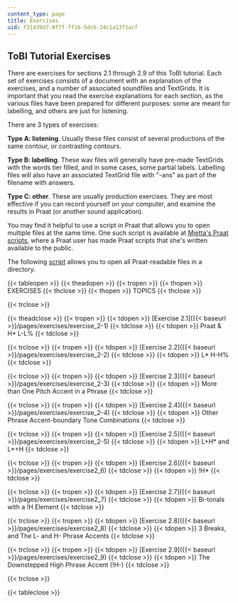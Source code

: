 ```yaml
---
content_type: page
title: Exercises
uid: f31439d7-0f7f-ff16-5dcb-24c1a13f1acf
---
```


ToBI Tutorial Exercises
-----------------------

There are exercises for sections 2.1 through 2.9 of this ToBI tutorial. Each set of exercises consists of a document with an explanation of the exercises, and a number of associated soundfiles and TextGrids. It is important that you read the exercise explanations for each section, as the various files have been prepared for different purposes: some are meant for labelling, and others are just for listening.

There are 3 types of exercises:

**Type A: listening**. Usually these files consist of several productions of the same contour, or contrasting contours.

**Type B: labelling**. These wav files will generally have pre-made TextGrids with the words tier filled, and in some cases, some partial labels. Labelling files will also have an associated TextGrid file with "-ans" as part of the filename with answers.

**Type C: other**. These are usually production exercises. They are most effective if you can record yourself on your computer, and examine the results in Praat (or another sound application).

You may find it helpful to use a script in Praat that allows you to open multiple files at the same time. One such script is available at [Mietta's Praat scripts](https://lennes.github.io/spect/), where a Praat user has made Praat scripts that she's written available to the public.

The following [script](https://lennes.github.io/spect/scripts/open_all_files_in_folder.praat) allows you to open all Praat-readable files in a directory.

{{< tableopen >}}
{{< theadopen >}}
{{< tropen >}}
{{< thopen >}}
EXERCISES
{{< thclose >}}
{{< thopen >}}
TOPICS
{{< thclose >}}

{{< trclose >}}

{{< theadclose >}}
{{< tropen >}}
{{< tdopen >}}
[Exercise 2.1]({{< baseurl >}}/pages/exercises/exercise_2-1)
{{< tdclose >}}
{{< tdopen >}}
Praat & H\* L-L%
{{< tdclose >}}

{{< trclose >}}
{{< tropen >}}
{{< tdopen >}}
[Exercise 2.2]({{< baseurl >}}/pages/exercises/exercise_2-2)
{{< tdclose >}}
{{< tdopen >}}
L\* H-H%
{{< tdclose >}}

{{< trclose >}}
{{< tropen >}}
{{< tdopen >}}
[Exercise 2.3]({{< baseurl >}}/pages/exercises/exercise_2-3)
{{< tdclose >}}
{{< tdopen >}}
More than One Pitch Accent in a Phrase
{{< tdclose >}}

{{< trclose >}}
{{< tropen >}}
{{< tdopen >}}
[Exercise 2.4]({{< baseurl >}}/pages/exercises/exercise_2-4)
{{< tdclose >}}
{{< tdopen >}}
Other Phrase Accent-boundary Tone Combinations
{{< tdclose >}}

{{< trclose >}}
{{< tropen >}}
{{< tdopen >}}
[Exercise 2.5]({{< baseurl >}}/pages/exercises/exercise_2-5)
{{< tdclose >}}
{{< tdopen >}}
L+H\* and L\*+H
{{< tdclose >}}

{{< trclose >}}
{{< tropen >}}
{{< tdopen >}}
[Exercise 2.6]({{< baseurl >}}/pages/exercises/exercise2_6)
{{< tdclose >}}
{{< tdopen >}}
!H\*
{{< tdclose >}}

{{< trclose >}}
{{< tropen >}}
{{< tdopen >}}
[Exercise 2.7]({{< baseurl >}}/pages/exercises/exercise2_7)
{{< tdclose >}}
{{< tdopen >}}
Bi-tonals with a !H Element
{{< tdclose >}}

{{< trclose >}}
{{< tropen >}}
{{< tdopen >}}
[Exercise 2.8]({{< baseurl >}}/pages/exercises/exercise2_8)
{{< tdclose >}}
{{< tdopen >}}
3 Breaks, and The L- and H- Phrase Accents
{{< tdclose >}}

{{< trclose >}}
{{< tropen >}}
{{< tdopen >}}
[Exercise 2.9]({{< baseurl >}}/pages/exercises/exercise2_9)
{{< tdclose >}}
{{< tdopen >}}
The Downstepped High Phrase Accent (!H-)
{{< tdclose >}}

{{< trclose >}}

{{< tableclose >}}